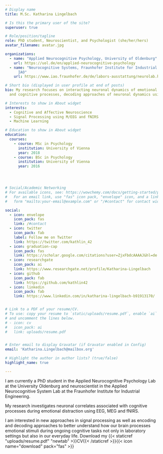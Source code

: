 ```yaml
---
# Display name
title: M.Sc. Katharina Lingelbach

# Is this the primary user of the site?
superuser: true

# Role/position/tagline
role: PhD student, Neuroscientist, and Psychologist (she/her/hers)
avatar_filename: avatar.jpg

organizations:
  - name: "Applied Neurocognitive Psychology, University of Oldenburg"
    url: https://uol.de/en/applied-neurocognitive-psychology
  - name: "Neurocognitive Systems, Fraunhofer Institute for Industrial Engineering
      IAO"
    url: https://www.iao.fraunhofer.de/de/labors-ausstattung/neurolab.html

# Short bio (displayed in user profile at end of posts)
bio: My research focuses on interacting neuronal dynamics of emotional
  and cognitive processes, decoding approaches of neuronal dynamics using machine learning using electrophysiology and neuroimaging methods

# Interests to show in About widget
interests:
  - Cognitive and Affective Neuroscience
  - Signal Processing using M/EEG and fNIRS
  - Machine Learning

# Education to show in About widget
education:
  courses:
    - course: MSc in Psychology
      institution: University of Vienna
      year: 2018
    - course: BSc in Psychology
      institution: University of Vienna
      year: 2016




# Social/Academic Networking
# For available icons, see: https://wowchemy.com/docs/getting-started/page-builder/#icons
#   For an email link, use "fas" icon pack, "envelope" icon, and a link in the
#   form "mailto:your-email@example.com" or "/#contact" for contact widget.

social:
  - icon: envelope
    icon_pack: fas
    link: /#contact
  - icon: twitter
    icon_pack: fab
    label: Follow me on Twitter
    link: https://twitter.com/kathlin_42
  - icon: graduation-cap
    icon_pack: fas
    link: https://scholar.google.com/citations?user=ZjxFbdcAAAAJ&hl=de
  - icon: researchgate
    icon_pack: ai
    link: https://www.researchgate.net/profile/Katharina-Lingelbach
  - icon: github
    icon_pack: fab
    link: https://github.com/kathlin42
  - icon: linkedin
    icon_pack: fab
    link: https://www.linkedin.com/in/katharina-lingelbach-b91913170/


# Link to a PDF of your resume/CV.
# To use: copy your resume to `static/uploads/resume.pdf`, enable `ai` icons in `params.toml`,
# and uncomment the lines below.
# - icon: cv
#   icon_pack: ai
#   link: uploads/resume.pdf


# Enter email to display Gravatar (if Gravatar enabled in Config)
email: 'Katharina.Lingelbach@mailbox.org'

# Highlight the author in author lists? (true/false)
highlight_name: true

---
```

I am currently a PhD student in the Applied Neurocognitive Psychology Lab at the University Oldenburg and neuroscientist in the Applied Neurocognitive System Lab at the Fraunhofer Institute for Industrial Engineering. 

My research investigates neuronal correlates associated with cognitive processes during emotional distraction using EEG, MEG and fNIRS. 

I am interested in new approaches in signal processing as well as encoding and decoding approaches to better understand how our brain processes emotional stimuli during ongoing cognitive tasks not only in laboratory settings but also in our everyday life. 
 Download my {{< staticref "uploads/resume.pdf" "newtab" >}}CV{{< /staticref >}}{{< icon name="download" pack="fas" >}}
